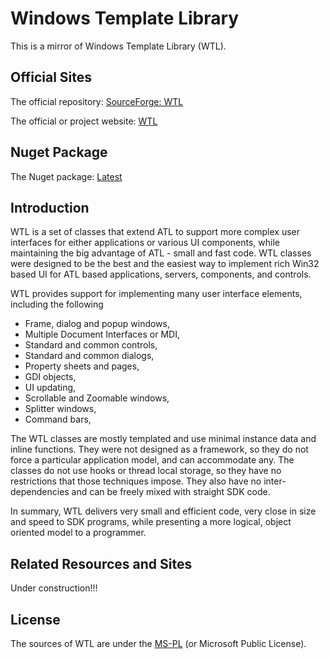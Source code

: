 # Windows Template Library
This is a mirror of Windows Template Library (WTL).

## Official Sites 

The official repository: [SourceForge: WTL](https://sourceforge.net/projects/wtl/)

The official or project website: [WTL](https://wtl.sourceforge.io)

## Nuget Package

The Nuget package: [Latest](https://www.nuget.org/packages/wtl/)

## Introduction

WTL is a set of classes that extend ATL to support more complex user interfaces for either applications or various UI components, while maintaining the big advantage of ATL - small and fast code. WTL classes were designed to be the best and the easiest way to implement rich Win32 based UI for ATL based applications, servers, components, and controls.

WTL provides support for implementing many user interface elements, including the following 

* Frame, dialog and popup windows, 
* Multiple Document Interfaces or MDI,
* Standard and common controls, 
* Standard and common dialogs, 
* Property sheets and pages, 
* GDI objects, 
* UI updating, 
* Scrollable and Zoomable windows, 
* Splitter windows, 
* Command bars, 

The WTL classes are mostly templated and use minimal instance data and inline functions. They were not designed as a framework, so they do not force a particular application model, and can accommodate any. The classes do not use hooks or thread local storage, so they have no restrictions that those techniques impose. They also have no inter-dependencies and can be freely mixed with straight SDK code. 

In summary, WTL delivers very small and efficient code, very close in size and speed to SDK programs, while presenting a more logical, object oriented model to a programmer.

## Related Resources and Sites
Under construction!!!

## License

The sources of WTL are under the [MS-PL](https://opensource.org/licenses/MS-PL) (or Microsoft Public License).

